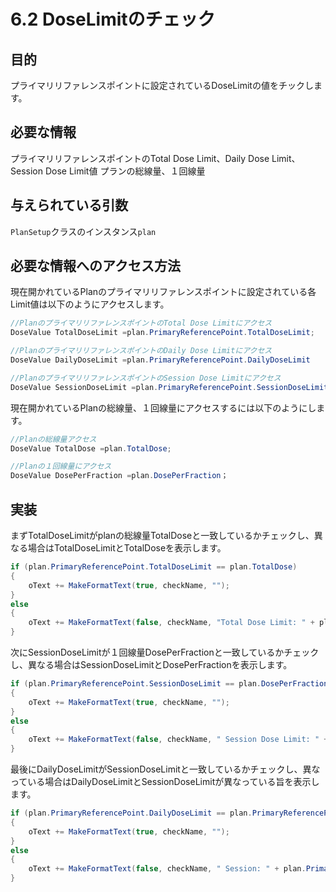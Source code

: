 # 6.2 DoseLimitのチェック

## 目的

プライマリリファレンスポイントに設定されているDoseLimitの値をチックします。

## 必要な情報

プライマリリファレンスポイントのTotal Dose Limit、Daily Dose Limit、Session Dose Limit値
プランの総線量、１回線量

## 与えられている引数

`PlanSetup`クラスのインスタンス`plan`

## 必要な情報へのアクセス方法

現在開かれているPlanのプライマリリファレンスポイントに設定されている各Limit値は以下のようにアクセスします。

```csharp
//PlanのプライマリリファレンスポイントのTotal Dose Limitにアクセス
DoseValue TotalDoseLimit =plan.PrimaryReferencePoint.TotalDoseLimit;

//PlanのプライマリリファレンスポイントのDaily Dose Limitにアクセス
DoseValue DailyDoseLimit =plan.PrimaryReferencePoint.DailyDoseLimit

//PlanのプライマリリファレンスポイントのSession Dose Limitにアクセス
DoseValue SessionDoseLimit =plan.PrimaryReferencePoint.SessionDoseLimit
```

現在開かれているPlanの総線量、１回線量にアクセスするには以下のようにします。
```csharp
//Planの総線量アクセス
DoseValue TotalDose =plan.TotalDose;

//Planの１回線量にアクセス
DoseValue DosePerFraction =plan.DosePerFraction；
```

## 実装
まずTotalDoseLimitがplanの総線量TotalDoseと一致しているかチェックし、異なる場合はTotalDoseLimitとTotalDoseを表示します。

```csharp
if (plan.PrimaryReferencePoint.TotalDoseLimit == plan.TotalDose)
{
	oText += MakeFormatText(true, checkName, "");
}
else
{
	oText += MakeFormatText(false, checkName, "Total Dose Limit: " + plan.PrimaryReferencePoint.TotalDoseLimit + ",Planed Dose: " + plan.TotalDose);
}
```
次にSessionDoseLimitが１回線量DosePerFractionと一致しているかチェックし、異なる場合はSessionDoseLimitとDosePerFractionを表示します。
```csharp
if (plan.PrimaryReferencePoint.SessionDoseLimit == plan.DosePerFraction)
{
	oText += MakeFormatText(true, checkName, "");
}
else
{
	oText += MakeFormatText(false, checkName, " Session Dose Limit: " + plan.PrimaryReferencePoint.SessionDoseLimit + ",Planed Dose: " + plan.DosePerFraction);
}
```

最後にDailyDoseLimitがSessionDoseLimitと一致しているかチェックし、異なっている場合はDailyDoseLimitとSessionDoseLimitが異なっている旨を表示します。
```csharp
if (plan.PrimaryReferencePoint.DailyDoseLimit == plan.PrimaryReferencePoint.SessionDoseLimit)
{
	oText += MakeFormatText(true, checkName, "");
}
else
{
	oText += MakeFormatText(false, checkName, " Session: " + plan.PrimaryReferencePoint.SessionDoseLimit + "is differ form Daily: " + plan.PrimaryReferencePoint.DailyDoseLimit);
}
```
